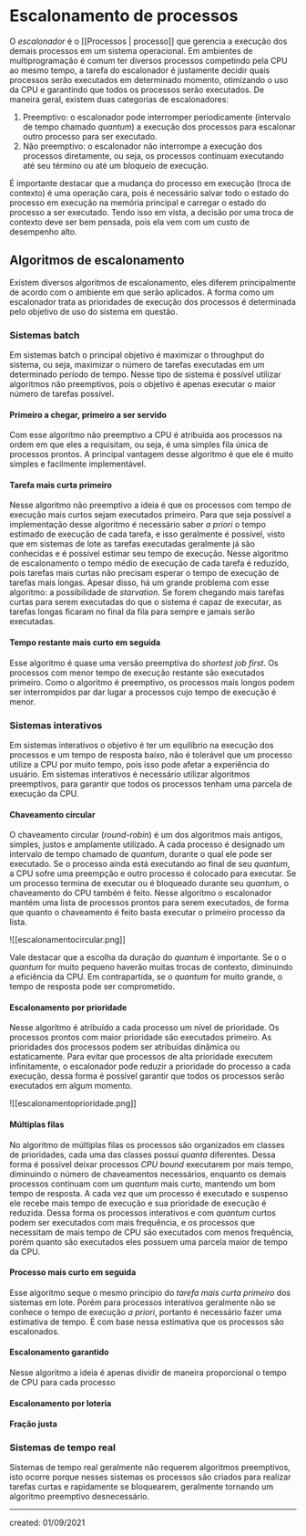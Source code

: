 # Escalonamento de processos
O *escalonador* é o [[Processos | processo]] que gerencia a execução dos demais processos em um sistema operacional. Em ambientes de multiprogramação é comum ter diversos processos competindo pela CPU ao mesmo tempo, a tarefa do escalonador é justamente decidir quais processos serão executados em determinado momento, otimizando o uso da CPU e garantindo que todos os processos serão executados.
De maneira geral, existem duas categorias de escalonadores:

1. Preemptivo: o escalonador pode interromper periodicamente (intervalo de tempo chamado *quantum*) a execução dos processos para escalonar outro processo para ser executado.
2. Não preemptivo: o escalonador não interrompe a execução dos processos diretamente, ou seja, os processos continuam executando até seu término ou até um bloqueio de execução.

É importante destacar que a mudança do processo em execução (troca de contexto) é uma operação cara, pois é necessário salvar todo o estado do processo em execução na memória principal e carregar o estado do processo a ser executado. Tendo isso em vista, a decisão por uma troca de contexto deve ser bem pensada, pois ela vem com um custo de desempenho alto.

## Algoritmos de escalonamento
Existem diversos algoritmos de escalonamento, eles diferem principalmente de acordo com o ambiente em que serão aplicados. A forma como um escalonador trata as prioridades de execução dos processos é determinada pelo objetivo de uso do sistema em questão.

### Sistemas batch
Em sistemas batch o principal objetivo é maximizar o throughput do sistema, ou seja, maximizar o número de tarefas executadas em um determinado período de tempo. Nesse tipo de sistema é possível utilizar algoritmos não preemptivos, pois o objetivo é apenas executar o maior número de tarefas possível.

#### Primeiro a chegar, primeiro a ser servido
Com esse algoritmo não preemptivo a CPU é atribuída aos processos na ordem em que eles a requisitam, ou seja, é uma simples fila única de processos prontos. A principal vantagem desse algoritmo é que ele é muito simples e facilmente implementável.

#### Tarefa mais curta primeiro
Nesse algoritmo não preemptivo a ideia é que os processos com tempo de execução mais curtos sejam executados primeiro. Para que seja possível a implementação desse algoritmo é necessário saber *a priori* o tempo estimado de execução de cada tarefa, e isso geralmente é possível, visto que em sistemas de lote as tarefas executadas geralmente já são conhecidas e é possível estimar seu tempo de execução.
Nesse algoritmo de escalonamento o tempo médio de execução de cada tarefa é reduzido, pois tarefas mais curtas não precisam esperar o tempo de execução de tarefas mais longas. Apesar disso, há um grande problema com esse algoritmo: a possibilidade de *starvation*. Se forem chegando mais tarefas curtas para serem executadas do que o sistema é capaz de executar, as tarefas longas ficaram no final da fila para sempre e jamais serão executadas.

#### Tempo restante mais curto em seguida
Esse algoritmo é quase uma versão preemptiva do *shortest job first*. Os processos com menor tempo de execução restante são executados primeiro. Como o algoritmo é preemptivo, os processos mais longos podem ser interrompidos par dar lugar a processos cujo tempo de execução é menor.

### Sistemas interativos
Em sistemas interativos o objetivo é ter um equilíbrio na execução dos processos e um tempo de resposta baixo, não é tolerável que um processo utilize a CPU por muito tempo, pois isso pode afetar a experiência do usuário. Em sistemas interativos é necessário utilizar algoritmos preemptivos, para garantir que todos os processos tenham uma parcela de execução da CPU.

#### Chaveamento circular
O chaveamento circular (*round-robin*) é um dos algoritmos mais antigos, simples, justos e amplamente utilizado. A cada processo é designado um intervalo de tempo chamado de *quantum*, durante o qual ele pode ser executado. Se o processo ainda está executando ao final de seu *quantum*, a CPU sofre uma preempção e outro processo é colocado para executar. Se um processo termina de executar ou é bloqueado durante seu *quantum*, o chaveamento do CPU também é feito. Nesse algoritmo o escalonador mantém uma lista de processos prontos para serem executados, de forma que quanto o chaveamento é feito basta executar o primeiro processo da lista.

![[escalonamentocircular.png]]

Vale destacar que a escolha da duração do *quantum* é importante. Se o o *quantum* for muito pequeno haverão muitas trocas de contexto, diminuindo a eficiência da CPU. Em contrapartida, se o *quantum* for muito grande, o tempo de resposta pode ser comprometido.

#### Escalonamento por prioridade
Nesse algoritmo é atribuído a cada processo um nível de prioridade. Os processos prontos com maior prioridade são executados primeiro.
As prioridades dos processos podem ser atribuídas dinâmica ou estaticamente. Para evitar que processos de alta prioridade executem infinitamente, o escalonador pode reduzir a prioridade do processo a cada execução, dessa forma é possível garantir que todos os processos serão executados em algum momento.

![[escalonamentoprioridade.png]]

#### Múltiplas filas
No algoritmo de múltiplas filas os processos são organizados em classes de prioridades, cada uma das classes possui *quanta* diferentes. Dessa forma é possível deixar processos *CPU bound* executarem por mais tempo, diminuindo o número de chaveamentos necessários, enquanto os demais processos continuam com um *quantum* mais curto, mantendo um bom tempo de resposta.
A cada vez que um processo é executado e suspenso ele recebe mais tempo de execução e sua prioridade de execução é reduzida. Dessa forma os processos interativos e com *quantum* curtos podem ser executados com mais frequência, e os processos que necessitam de mais tempo de CPU são executados com menos frequência, porém quanto são executados eles possuem uma parcela maior de tempo da CPU.

#### Processo mais curto em seguida
Esse algoritmo seque o mesmo princípio do *tarefa mais curta primeiro* dos sistemas em lote. Porém para processos interativos geralmente não se conhece o tempo de execução *a priori*, portanto é necessário fazer uma estimativa de tempo. É com base nessa estimativa que os processos são escalonados.

#### Escalonamento garantido
Nesse algoritmo a ideia é apenas dividir de maneira proporcional o tempo de CPU para cada processo

#### Escalonamento por loteria

#### Fração justa

### Sistemas de tempo real
Sistemas de tempo real geralmente não requerem algoritmos preemptivos, isto ocorre porque nesses sistemas os processos são criados para realizar tarefas curtas e rapidamente se bloquearem, geralmente tornando um algoritmo preemptivo desnecessário.

---

created: 01/09/2021
